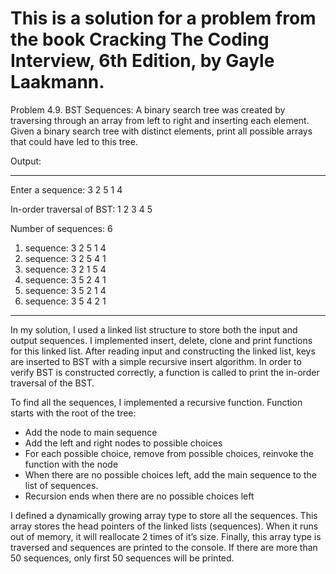 # This is a solution for a problem from the book Cracking The Coding Interview, 6th Edition, by Gayle Laakmann.

Problem 4.9. BST Sequences: A binary search tree was created by traversing through an array from left to right and inserting each element. Given a binary search tree with distinct elements, print all possible arrays that could have led to this tree.

Output:

--------------------------------

Enter a sequence: 3 2 5 1 4

In-order traversal of BST: 1 2 3 4 5

Number of sequences: 6

1. sequence: 3 2 5 1 4
2. sequence: 3 2 5 4 1
3. sequence: 3 2 1 5 4
4. sequence: 3 5 2 4 1
5. sequence: 3 5 2 1 4
6. sequence: 3 5 4 2 1
 
--------------------------------

In my solution, I used a linked list structure to store both the input and output sequences. I implemented insert, delete, clone and print functions for this linked list. After reading input and constructing the linked list, keys are inserted to BST with a simple recursive insert algorithm.  In order to verify BST is constructed correctly, a function is called to print the in-order traversal of the BST.

To find all the sequences, I implemented a recursive function. Function starts with the root of the tree:
- Add the node to main sequence
- Add the left and right nodes to possible choices
- For each possible choice, remove from possible choices, reinvoke the function with the node
- When there are no possible choices left, add the main sequence to the list of sequences. 
- Recursion ends when there are no possible choices left

I defined a dynamically growing array type to store all the sequences. This array stores the head pointers of the linked lists (sequences). When it runs out of memory, it will reallocate 2 times of it’s size. Finally, this array type is traversed and sequences are printed to the console. If there are more than 50 sequences, only first 50 sequences will be printed.
